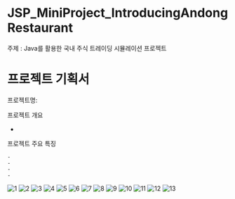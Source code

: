 
# JSP_MiniProject_IntroducingAndongRestaurant

  주제 : Java를 활용한 국내 주식 트레이딩 시뮬레이션 프로젝트
  

# 프로젝트 기획서

  프로젝트명: 

  프로젝트 개요

   - 

   
  프로젝트 주요 특징

    - 
    - 
    - 
    - 
    
![1](https://user-images.githubusercontent.com/86037701/125395905-c0b4f500-e3e6-11eb-9795-76d42da03cbb.JPG)
![2](https://user-images.githubusercontent.com/86037701/125395913-c3afe580-e3e6-11eb-89c3-ea960ab5f633.jpg)
![3](https://user-images.githubusercontent.com/86037701/125395915-c4487c00-e3e6-11eb-9aa7-eb32987452ab.jpg)
![4](https://user-images.githubusercontent.com/86037701/125395916-c4e11280-e3e6-11eb-9127-0c5cf06e81e0.jpg)
![5](https://user-images.githubusercontent.com/86037701/125395920-c6123f80-e3e6-11eb-82ab-d55b6ea4af38.jpg)
![6](https://user-images.githubusercontent.com/86037701/125395923-c6aad600-e3e6-11eb-8ca8-6ca45a5b969c.jpg)
![7](https://user-images.githubusercontent.com/86037701/125395926-c7436c80-e3e6-11eb-8e7f-9495af9ae63f.jpg)
![8](https://user-images.githubusercontent.com/86037701/125395930-c8749980-e3e6-11eb-84e8-ae4998b30349.jpg)
![9](https://user-images.githubusercontent.com/86037701/125395934-c9a5c680-e3e6-11eb-9231-a696452d676d.jpg)
![10](https://user-images.githubusercontent.com/86037701/125395935-ca3e5d00-e3e6-11eb-8164-5a938be286f7.jpg)
![11](https://user-images.githubusercontent.com/86037701/125395940-cad6f380-e3e6-11eb-9887-f55b25fe283f.jpg)
![12](https://user-images.githubusercontent.com/86037701/125395943-cb6f8a00-e3e6-11eb-9790-2cc3c2fcf7ab.jpg)
![13](https://user-images.githubusercontent.com/86037701/125395946-cc082080-e3e6-11eb-80da-0bce7a999e97.jpg)

